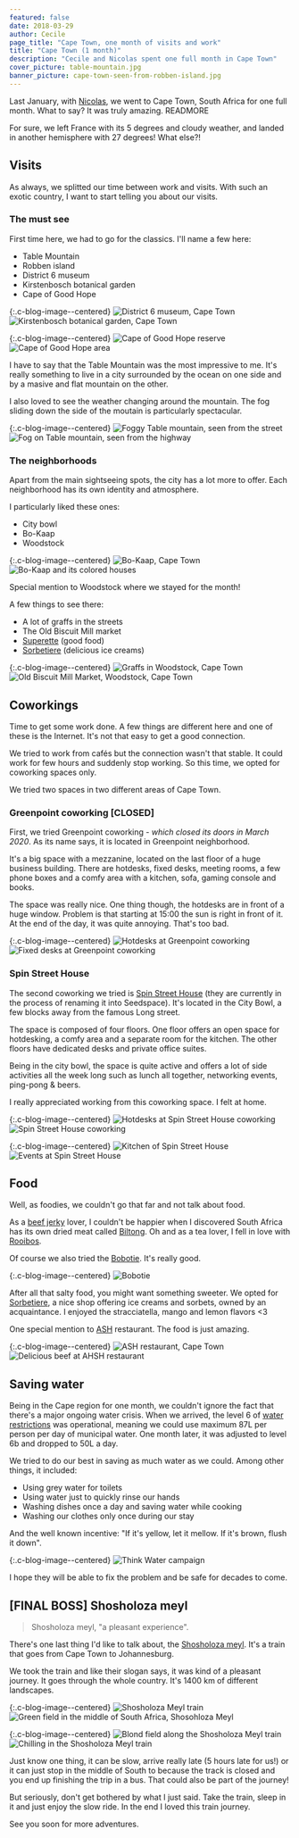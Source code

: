 ```yaml
---
featured: false
date: 2018-03-29
author: Cecile
page_title: "Cape Town, one month of visits and work"
title: "Cape Town (1 month)"
description: "Cecile and Nicolas spent one full month in Cape Town"
cover_picture: table-mountain.jpg
banner_picture: cape-town-seen-from-robben-island.jpg
---
```


Last January, with [Nicolas](http://twitter.com/n_filzi), we went to Cape Town, South Africa for one full month. What to say? It was truly amazing.
READMORE

For sure, we left France with its 5 degrees and cloudy weather, and landed in another hemisphere with 27 degrees! What else?!

## Visits

As always, we splitted our time between work and visits. With such an exotic country, I want to start telling you about our visits.

### The must see

First time here, we had to go for the classics. I'll name a few here:

- Table Mountain
- Robben island
- District 6 museum
- Kirstenbosch botanical garden
- Cape of Good Hope

{:.c-blog-image--centered}
![District 6 museum, Cape Town](/assets/images/blog/articles/2018-03-29-cape-town/visits/district-6-museum.jpg)
![Kirstenbosch botanical garden, Cape Town](/assets/images/blog/articles/2018-03-29-cape-town/visits/kirstenbosch-botanical-garden.jpg)

{:.c-blog-image--centered}
![Cape of Good Hope reserve](/assets/images/blog/articles/2018-03-29-cape-town/visits/cape-of-good-hope-reserve.jpg)
![Cape of Good Hope area](/assets/images/blog/articles/2018-03-29-cape-town/visits/cape-of-good-hope.jpg)

I have to say that the Table Mountain was the most impressive to me. It's really something to live in a city surrounded by the ocean on one side and by a masive and flat mountain on the other.

I also loved to see the weather changing around the mountain. The fog sliding down the side of the moutain is particularly spectacular.

{:.c-blog-image--centered}
![Foggy Table mountain, seen from the street](/assets/images/blog/articles/2018-03-29-cape-town/the-city/foggy-table-mountain.jpg)
![Fog on Table mountain, seen from the highway](/assets/images/blog/articles/2018-03-29-cape-town/the-city/fog-on-table-mountain.jpg)

### The neighborhoods

Apart from the main sightseeing spots, the city has a lot more to offer. Each neighborhood has its own identity and atmosphere.

I particularly liked these ones:

- City bowl
- Bo-Kaap
- Woodstock

{:.c-blog-image--centered}
![Bo-Kaap, Cape Town](/assets/images/blog/articles/2018-03-29-cape-town/the-city/bo-kaap-neighborhood.jpg)
![Bo-Kaap and its colored houses](/assets/images/blog/articles/2018-03-29-cape-town/the-city/bo-kaap-colored-houses.jpg)

Special mention to Woodstock where we stayed for the month!

A few things to see there:

- A lot of graffs in the streets
- The Old Biscuit Mill market
- [Superette](http://superette.co.za/) (good food)
- [Sorbetiere](http://sorbetiere.co.za/) (delicious ice creams)

{:.c-blog-image--centered}
![Graffs in Woodstock, Cape Town](/assets/images/blog/articles/2018-03-29-cape-town/the-city/woodstock-graffs.jpg)
![Old Biscuit Mill Market, Woodstock, Cape Town](/assets/images/blog/articles/2018-03-29-cape-town/the-city/old-biscuit-mill-market.jpg)

## Coworkings

Time to get some work done. A few things are different here and one of these is the Internet. It's not that easy to get a good connection.

We tried to work from cafés but the connection wasn't that stable. It could work for few hours and suddenly stop working. So this time, we opted for coworking spaces only.

We tried two spaces in two different areas of Cape Town.

### Greenpoint coworking [CLOSED]

First, we tried Greenpoint coworking - *which closed its doors in March 2020*. As its name says, it is located in Greenpoint neighborhood.

It's a big space with a mezzanine, located on the last floor of a huge business building. There are hotdesks, fixed desks, meeting rooms, a few phone boxes and a comfy area with a kitchen, sofa, gaming console and books.

The space was really nice. One thing though, the hotdesks are in front of a huge window. Problem is that starting at 15:00 the sun is right in front of it. At the end of the day, it was quite annoying. That's too bad.

{:.c-blog-image--centered}
![Hotdesks at Greenpoint coworking](/assets/images/blog/articles/2018-03-29-cape-town/coworkings/greenpoint-coworking-hotdesks.jpg)
![Fixed desks at Greenpoint coworking](/assets/images/blog/articles/2018-03-29-cape-town/coworkings/greenpoint-coworking-fixed-desks.jpg)

### Spin Street House

The second coworking we tried is [Spin Street House](http://spinstreet.co/) (they are currently in the process of renaming it into Seedspace). It's located in the City Bowl, a few blocks away from the famous Long street.

The space is composed of four floors. One floor offers an open space for hotdesking, a comfy area and a separate room for the kitchen. The other floors have dedicated desks and private office suites.

Being in the city bowl, the space is quite active and offers a lot of side activities all the week long such as lunch all together, networking events, ping-pong & beers.

I really appreciated working from this coworking space. I felt at home.

{:.c-blog-image--centered}
![Hotdesks at Spin Street House coworking](/assets/images/blog/articles/2018-03-29-cape-town/coworkings/spin-street-house-hotdesks.jpg)
![Spin Street House coworking](/assets/images/blog/articles/2018-03-29-cape-town/coworkings/spin-street-house.jpg)

{:.c-blog-image--centered}
![Kitchen of Spin Street House](/assets/images/blog/articles/2018-03-29-cape-town/coworkings/spin-street-house-kitchen.jpg)
![Events at Spin Street House](/assets/images/blog/articles/2018-03-29-cape-town/coworkings/spin-street-house-events.jpg)

## Food

Well, as foodies, we couldn't go that far and not talk about food.

As a [beef jerky](https://en.wikipedia.org/wiki/Jerky) lover, I couldn't be happier when I discovered South Africa has its own dried meat called [Biltong](https://en.wikipedia.org/wiki/Biltong). Oh and as a tea lover, I fell in love with [Rooibos](https://en.wikipedia.org/wiki/Rooibos).

Of course we also tried the [Bobotie](https://en.wikipedia.org/wiki/Bobotie). It's really good.

{:.c-blog-image--centered}
![Bobotie](/assets/images/blog/articles/2018-03-29-cape-town/food/bobotie.jpg)

After all that salty food, you might want something sweeter. We opted for [Sorbetiere](http://sorbetiere.co.za/), a nice shop offering ice creams and sorbets, owned by an acquaintance. I enjoyed the stracciatella, mango and lemon flavors <3

One special mention to [ASH](https://www.ashrestaurant.co.za/) restaurant. The food is just amazing.

{:.c-blog-image--centered}
![ASH restaurant, Cape Town](/assets/images/blog/articles/2018-03-29-cape-town/food/ash-starter.jpg)
![Delicious beef at AHSH restaurant](/assets/images/blog/articles/2018-03-29-cape-town/food/ash-beef.jpg)


## Saving water

Being in the Cape region for one month, we couldn't ignore the fact that there's a major ongoing water crisis. When we arrived, the level 6 of [water restrictions](http://www.capetown.gov.za/Family%20and%20home/residential-utility-services/residential-water-and-sanitation-services/make-water-saving-a-way-of-life) was operational, meaning we could use maximum 87L per person per day of municipal water. One month later, it was adjusted to level 6b and dropped to 50L a day.

We tried to do our best in saving as much water as we could. Among other things, it included:

- Using grey water for toilets
- Using water just to quickly rinse our hands
- Washing dishes once a day and saving water while cooking
- Washing our clothes only once during our stay

And the well known incentive: "If it's yellow, let it mellow. If it's brown, flush it down".

{:.c-blog-image--centered}
![Think Water campaign](/assets/images/blog/articles/2018-03-29-cape-town/cape-town-think-water.jpg)

I hope they will be able to fix the problem and be safe for decades to come.

## [FINAL BOSS] Shosholoza meyl

> Shosholoza meyl, "a pleasant experience".

There's one last thing I'd like to talk about, the [Shosholoza meyl](http://www.shosholozameyl.co.za/). It's a train that goes from Cape Town to Johannesburg.

We took the train and like their slogan says, it was kind of a pleasant journey. It goes through the whole country. It's 1400 km of different landscapes.

{:.c-blog-image--centered}
![Shosholoza Meyl train](/assets/images/blog/articles/2018-03-29-cape-town/train/shosholoza-meyl-train.jpg)
![Green field in the middle of South Africa, Shosohloza Meyl](/assets/images/blog/articles/2018-03-29-cape-town/train/shosholoza-line-green-field.jpg)

{:.c-blog-image--centered}
![Blond field along the Shosholoza Meyl train](/assets/images/blog/articles/2018-03-29-cape-town/train/shosholoza-blond-field.jpg)
![Chilling in the Shosholoza Meyl train](/assets/images/blog/articles/2018-03-29-cape-town/train/chilling-in-shosholoza-meyl.jpg)

Just know one thing, it can be slow, arrive really late (5 hours late for us!) or it can just stop in the middle of South to because the track is closed and you end up finishing the trip in a bus. That could also be part of the journey!


But seriously, don't get bothered by what I just said.
Take the train, sleep in it and just enjoy the slow ride. In the end I loved this train journey.

See you soon for more adventures.
